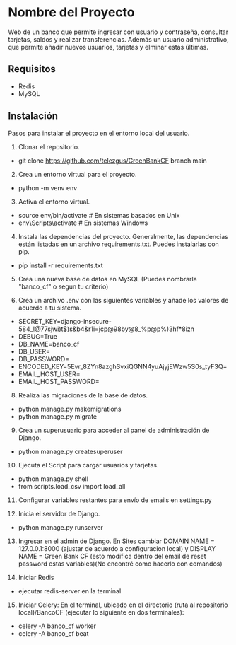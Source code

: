 # Nombre del Proyecto

Web de un banco que permite ingresar con usuario y contraseña, consultar tarjetas, saldos y realizar transferencias.
Además un usuario administrativo, que permite añadir nuevos usuarios, tarjetas y elminar estas últimas.

## Requisitos

- Redis
- MySQL

## Instalación

Pasos para instalar el proyecto en el entorno local del usuario.

1. Clonar el repositorio.
   
- git clone https://github.com/telezgus/GreenBankCF branch main

2. Crea un entorno virtual para el proyecto.

- python -m venv env

3. Activa el entorno virtual.

- source env/bin/activate  # En sistemas basados en Unix
- env\Scripts\activate  # En sistemas Windows

4. Instala las dependencias del proyecto. Generalmente, las dependencias están listadas en un archivo requirements.txt. Puedes instalarlas con pip.

- pip install -r requirements.txt


5. Crea una nueva base de datos en MySQL (Puedes nombrarla "banco_cf" o segun tu criterio)


6. Crea un archivo .env con las siguientes variables y añade los valores de acuerdo a tu sistema.

-	SECRET_KEY=django-insecure-584_!@77sjwi)t$)s&b4&r1i=jcp@98by@8_%p@p%)3hf*8izn
-	DEBUG=True
-	DB_NAME=banco_cf
-	DB_USER=<user>
-	DB_PASSWORD=<password>
-	ENCODED_KEY=5Evr_8ZYn8azghSvxiQGNN4yuAjyjEWzw5S0s_tyF3Q=
-	EMAIL_HOST_USER=<email>
-	EMAIL_HOST_PASSWORD=<password>


8. Realiza las migraciones de la base de datos.

- python manage.py makemigrations
- python manage.py migrate


9. Crea un superusuario para acceder al panel de administración de Django.

- python manage.py createsuperuser


10. Ejecuta el Script para cargar usuarios y tarjetas.
- python manage.py shell
- from scripts.load_csv import load_all


11. Configurar variables restantes para envío de emails en settings.py


12. Inicia el servidor de Django.

- python manage.py runserver


13. Ingresar en el admin de Django. En Sites cambiar DOMAIN NAME = 127.0.0.1:8000 (ajustar de acuerdo a configuracion local) y DISPLAY NAME = Green Bank CF
	(esto modifica dentro del email de reset password estas variables)(No encontré como hacerlo con comandos)

14. Iniciar Redis
- ejecutar redis-server en la terminal

15. Iniciar Celery: En el terminal, ubicado en el directorio (ruta al repositorio local)/BancoCF (ejecutar lo siguiente en dos terminales):
-  celery -A banco_cf worker
-  celery -A banco_cf beat
